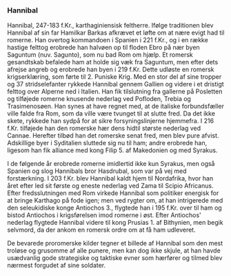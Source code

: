 ### Hannibal


Hannibal, 247-183 f.Kr., karthaginiensisk feltherre. Ifølge traditionen blev Hannibal af sin far Hamilkar Barkas afkrævet et løfte om at nære evigt had til romerne. Han overtog kommandoen i Spanien i 221 f.Kr., og i en række hastige felttog erobrede han halvøen op til floden Ebro på nær byen Saguntum (nuv. Sagunto), som nu bad Rom om hjælp. Et romersk gesandtskab befalede ham at holde sig væk fra Saguntum, men efter dets afrejse angreb og erobrede han byen i 219 f.Kr. Dette udløste en romersk krigserklæring, som førte til 2. Puniske Krig. Med en stor del af sine tropper og 37 stridselefanter rykkede Hannibal gennem Gallien og videre i et dristigt felttog over Alperne ned i Italien. Han fik tilslutning fra gallerne på Posletten og tilføjede romerne knusende nederlag ved Pofloden, Trebia og Trasimenosøen. Han synes at have regnet med, at de italiske forbundsfæller ville falde fra Rom, som da ville være tvunget til at slutte fred. Da det ikke skete, rykkede han sydpå for at sikre forsyningslinjerne hjemmefra. I 216 f.Kr. tilføjede han den romerske hær dens hidtil største nederlag ved Cannae. Herefter tilbød han det romerske senat fred, men blev pure afvist. Adskillige byer i Syditalien sluttede sig nu til ham; andre erobrede han, ligesom han fik alliance med kong Filip 5. af Makedonien og med Syrakus.

I de følgende år erobrede romerne imidlertid ikke kun Syrakus, men også Spanien og slog Hannibals bror Hasdrubal, som var på vej med forstærkning. I 203 f.Kr. blev Hannibal kaldt hjem til Nordafrika, hvor han året efter led sit første og eneste nederlag ved Zama til Scipio Africanus. Efter fredsslutningen med Rom virkede Hannibal som politiker energisk for at bringe Karthago på fode igen; men ved rygter om, at han intrigerede med den seleukidiske konge Antiochos 3., flygtede han i 195 f.Kr. over til ham og bistod Antiochos i krigsførelsen imod romerne i øst. Efter Antiochos' nederlag flygtede Hannibal videre til kong Prusias 1. af Bithynien, men begik selvmord, da der ankom en romersk ordre om at få ham udleveret.

De bevarede proromerske kilder tegner et billede af Hannibal som den mest troløse og grusomme af alle punere, men kan dog ikke skjule, at han havde usædvanlig gode strategiske og taktiske evner som hærfører og tilmed blev nærmest forgudet af sine soldater.